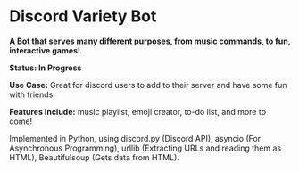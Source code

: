# Discord Variety Bot

**A Bot that serves many different purposes, from music commands, to fun, interactive games!**

**Status: In Progress**

**Use Case:** Great for discord users to add to their server and have some fun with friends.

**Features include:** music playlist, emoji creator, to-do list, and more to come!


Implemented in Python, using discord.py (Discord API), asyncio (For Asynchronous Programming), urllib 
(Extracting URLs and reading them as HTML), Beautifulsoup (Gets data from HTML).

